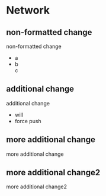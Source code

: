 # Network
## non-formatted change
non-formatted change
- a
- b  
c
## additional change
additional change
- will
- force
push
## more additional change
more additional change
## more additional change2
more additional change2